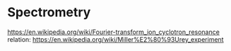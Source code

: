 # Spectrometry
https://en.wikipedia.org/wiki/Fourier-transform_ion_cyclotron_resonance relation: https://en.wikipedia.org/wiki/Miller%E2%80%93Urey_experiment
